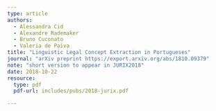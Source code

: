 ```yaml
---
type: article
authors:
  - Alessandra Cid
  - Alexandre Rademaker
  - Bruno Cuconato
  - Valeria de Paiva
title: "Linguistic Legal Concept Extraction in Portugueses"
journal: "arXiv preprint https://export.arxiv.org/abs/1810.09379"
note: "short version to appear in JURIX2018"
date: 2018-10-22
resource:
  type: pdf
  pdf-url: includes/pubs/2018-jurix.pdf

---
```

